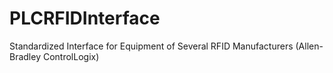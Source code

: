 # PLCRFIDInterface
Standardized Interface for Equipment of Several RFID Manufacturers (Allen-Bradley ControlLogix)
